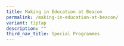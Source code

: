 ```yaml
---
title: Making in Education at Beacon
permalink: /making-in-education-at-beacon/
variant: tiptap
description: ""
third_nav_title: Special Programmes
---
```

